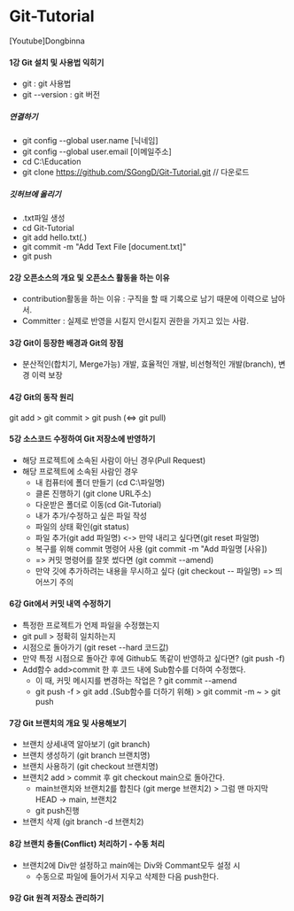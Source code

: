 # Git-Tutorial
[Youtube]Dongbinna

#### 1강 Git 설치 및 사용법 익히기
- git : git 사용법 
- git --version : git 버전


##### 연결하기
- git config --global user.name [닉네임]
- git config --global user.email [이메일주소]
- cd C:\Education
- git clone https://github.com/SGongD/Git-Tutorial.git // 다운로드

##### 깃허브에 올리기
- .txt파일 생성
- cd Git-Tutorial
- git add hello.txt(.)
- git commit -m "Add Text File [document.txt]"
- git push

#### 2강 오픈소스의 개요 및 오픈소스 활동을 하는 이유
- contribution활동을 하는 이유 : 구직을 할 때 기록으로 남기 때문에 이력으로 남아서.
- Committer : 실제로 반영을 시킬지 안시킬지 권한을 가지고 있는 사람.

#### 3강 Git이 등장한 배경과 Git의 장점
- 분산적인(합치기, Merge가능) 개발, 효율적인 개발, 비선형적인 개발(branch), 변경 이력 보장

#### 4강 Git의 동작 원리
git add > git commit > git push (<=> git pull)

#### 5강 소스코드 수정하여 Git 저장소에 반영하기
- 해당 프로젝트에 소속된 사람이 아닌 경우(Pull Request)
- 해당 프로젝트에 소속된 사람인 경우
  - 내 컴퓨터에 폴더 만들기 (cd C:\파일명)
  - 클론 진행하기 (git clone URL주소)
  - 다운받은 폴더로 이동(cd Git-Tutorial)
  - 내가 추가/수정하고 싶은 파일 작성
  - 파일의 상태 확인(git status) 
  - 파일 추가(git add 파일명) <-> 만약 내리고 싶다면(git reset 파일명)
  - 복구를 위해 commit 명령어 사용 (git commit -m "Add 파일명 [사유]) 
  - => 커밋 명령어를 잘못 썼다면 (git commit --amend)
  - 만약 깃에 추가하려는 내용을 무시하고 싶다 (git checkout -- 파일명) => 띄어쓰기 주의

#### 6강 Git에서 커밋 내역 수정하기
- 특정한 프로젝트가 언제 파일을 수정했는지
- git pull > 정확히 일치하는지
- 시점으로 돌아가기 (git reset --hard 코드값)
- 만약 특정 시점으로 돌아간 후에 Github도 똑같이 반영하고 싶다면? (git push -f)
- Add함수 add>commit 한 후 코드 내에 Sub함수를 더하여 수정했다. 
  - 이 때, 커밋 메시지를 변경하는 작업은 ? git commit --amend
  - git push -f > git add .(Sub함수를 더하기 위해) > git commit -m ~ > git push

#### 7강 Git 브랜치의 개요 및 사용해보기
- 브랜치 상세내역 알아보기 (git branch)
- 브랜치 생성하기 (git branch 브랜치명)
- 브랜치 사용하기 (git checkout 브랜치명)
- 브랜치2 add > commit 후 git checkout main으로 돌아간다.
  - main브랜치와 브랜치2를 합친다 (git merge 브랜치2) > 그럼 맨 마지막 HEAD -> main, 브랜치2
  - git push진행
- 브랜치 삭제 (git branch -d 브랜치2)

#### 8강 브랜치 충돌(Conflict) 처리하기 - 수동 처리
- 브랜치2에 Div만 설정하고 main에는 Div와 Commant모두 설정 시
  - 수동으로 파일에 들어가서 지우고 삭제한 다음 push한다.

#### 9강 Git 원격 저장소 관리하기
